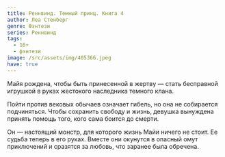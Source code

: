 ```yaml
---
title: Реннвинд. Темный принц. Книга 4
author: Леа Стенберг
genre: Фэнтези
series: Реннвинд
tags:
  - 16+
  - фэнтези
image: /src/assets/img/405366.jpeg
have: true
---
```

Майя рождена, чтобы быть принесенной в жертву — стать бесправной игрушкой в руках жестокого наследника темного клана.

Пойти против вековых обычаев означает гибель, но она не собирается подчиняться. Чтобы сохранить свободу и жизнь, девушка вынуждена принять помощь того, кого сама боится до смерти.

Он — настоящий монстр, для которого жизнь Майи ничего не стоит. Ее судьба теперь в его руках. Вместе они окунутся в опасный омут приключений и сразятся за любовь, что заранее была обречена.
